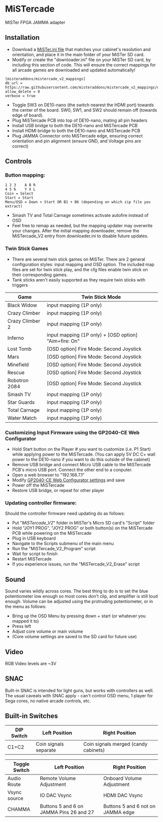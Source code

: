 # MiSTercade
 MiSTer FPGA JAMMA adapter

## Installation
* Download a [MiSTer.ini file](https://github.com/misteraddons/mister_ini/tree/main/MiSTercade%20V2) that matches your cabinet's resolution and orientation, and place it in the main folder of your MiSTer SD card.
* Modify or create the "downloader.ini" file on your MiSTer SD card, by including this section of code. This will ensure the correct mappings for all arcade games are downloaded and updated automatically!
```
[misteraddons/mistercade_v2_mappings]
db_url = https://raw.githubusercontent.com/misteraddons/mistercade_v2_mappings/db/db.json.zip
allow_delete = 0
verbose = true
```
* Toggle SW3 on DE10-nano (the switch nearest the HDMI port) towards the center of the board. SW0, SW1, and SW2 should remain off (towards edge of board).
* Plug MiSTercade PCB into top of DE10-nano, mating all pin headers
* Install USB bridge to both the DE10-nano and MiSTercade PCB
* Install HDMI bridge to both the DE10-nano and MiSTercade PCB
* Plug JAMMA Connector onto MiSTercade edge, ensuring correct orientation and pin alignment (ensure GND, and Voltage pins are correct)

## Controls
### Button mapping:
``` 
1 2 3    A B R
4 5 6    Y X L
Coin = Select
Start = Start
Menu/OSD = Down + Start OR B1 + B6 (depending on which zip file you extract)
```
* Smash TV and Total Carnage sometimes activate autofire instead of OSD
* Feel free to remap as needed, but the mapping updater may overwrite your changes. After the initial mapping downloader, remove the MiSTercade_V2 entry from downloader.ini to disable future updates.

### Twin Stick Games
* There are several twin stick games on MiSTer. There are 2 general configuration styles: input mapping and OSD option. The included map files are set for twin stick play, and the cfg files enable twin stick on their corresponding games.
* Tank sticks aren't easily supported as they require twin sticks with triggers

| Game | Twin Stick Mode |
| --- | --- |
| Black Widow | input mapping (1P only) |
| Crazy Climber | input mapping (1P only) |
| Crazy Climber 2 | input mapping (1P only) |
| Inferno | input mapping (1P only) + [OSD option] "Aim+fire: On" |
| Lost Tomb | [OSD option] Fire Mode: Second Joystick |
| Mars | [OSD option] Fire Mode: Second Joystick |
| Minefield | [OSD option] Fire Mode: Second Joystick |
| Rescue | [OSD option] Fire Mode: Second Joystick |
| Robotron 2084 | [OSD option] Fire Mode: Second Joystick |
| Smash TV | input mapping (1P only) |
| Star Guards | input mapping (1P only) |
| Total Carnage | input mapping (1P only) |
| Water Match | input mapping (1P only) |

### Customizing Input Firmware using the GP2040-CE Web Configurator
* Hold Start button on the Player # you want to customize (i.e. P1 Start) while applying power to the MiSTercade. (You can apply 5V DC C+ wall power to the DE10-nano if you want to do this outside of the cabinet)
* Remove USB bridge and connect Micro USB cable to the MiSTercade PCB's micro USB port. Connect the other end to a conputer.
* Open a web browser to "192.168.7.1"
* Modify [GP2040-CE Web Configurator settings](https://gp2040-ce.info/web-configurator/) and save
* Power off the MiSTercade
* Restore USB bridge, or repeat for other player

### Updating controller firmware:
Should the controller firmware need updating do as follows:
* Put "_MiSTercade_V2_" folder in MiSTer's Micro SD card's "Script" folder
* Hold "JOY1 PROG", "JOY2 PROG" or both button(s) on the MiSTercade PCB while powering on the MiSTercade
* Plug in USB keyboard
* Navigate to the Scripts submenu of the main menu
* Run the "MiSTercade_V2_Program" script
* Wait for script to finish
* Restart MiSTercade
* If you experience issues, run the "MiSTercade_V2_Erase" script

## Sound
Sound varies wildly across cores. The best thing to do is to set the blue potentiometer low enough so most cores don't clip, and amplifier is still loud enough.
Volume can be adjusted using the protruding potentiometer, or in the menu as follows:
* Bring up the OSD Menu by pressing down + start (or whatever you mapped it to)
* Press left
* Adjust core volume or main volume
* (Core volume settings are saved to the SD card for future use)

## Video
RGB Video levels are ~3V

## SNAC
Built-in SNAC is intended for light guns, but works with controllers as well. The usual caveats with SNAC apply - can't control OSD menu, 1 player for Sega cores, no native arcade controls, etc.

## Built-in Switches
| DIP Switch | Left Position | Right Position |
| --- | --- | --- |
| C1=C2 | Coin signals separate | Coin signals merged (candy cabinets) |

| Toggle Switch | Left Position | Right Position |
| --- | --- | --- |
| Audio Route | Remote Volume Adjustment | Onboard Volume Adjustment |
| Vsync source | IO DAC Vsync | HDMI DAC Vsync |
| CHAMMA | Buttons 5 and 6 on JAMMA Pins 26 and 27 | Buttons 5 and 6 not on JAMMA edge |
